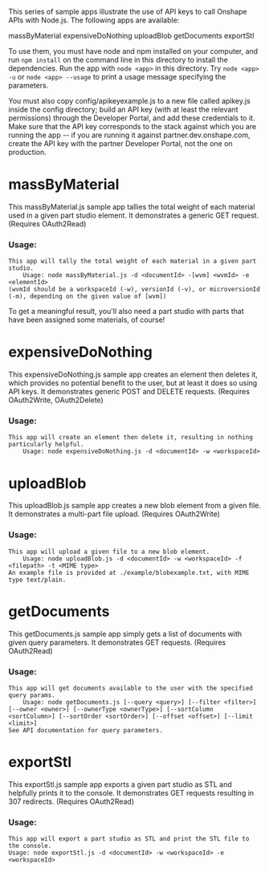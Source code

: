 This series of sample apps illustrate the use of API keys to call Onshape APIs with Node.js.  The following apps are available:

massByMaterial
expensiveDoNothing
uploadBlob
getDocuments
exportStl

To use them, you must have node and npm installed on your computer, and run `npm install` on the command line in this directory to install the dependencies.  Run the app with `node <app>` in this directory.  Try `node <app> -u` or `node <app> --usage` to print a usage message specifying the parameters.

You must also copy config/apikeyexample.js to a new file called apikey.js inside the config directory; build an API key (with at least the relevant permissions) through the Developer Portal, and add these credentials to it.  Make sure that the API key corresponds to the stack against which you are running the app -- if you are running it against partner.dev.onshape.com, create the API key with the partner Developer Portal, not the one on production.

# massByMaterial

This massByMaterial.js sample app tallies the total weight of each material used in a given part studio element.  It demonstrates a generic GET request.  (Requires OAuth2Read)

### Usage:

`This app will tally the total weight of each material in a given part studio.`  
`    Usage: node massByMaterial.js -d <documentId> -[wvm] <wvmId> -e <elementId>`  
`(wvmId should be a workspaceId (-w), versionId (-v), or microversionId (-m), depending on the given value of [wvm])`

To get a meaningful result, you'll also need a part studio with parts that have been assigned some materials, of course!

# expensiveDoNothing

This expensiveDoNothing.js sample app creates an element then deletes it, which provides no potential benefit to the user, but at least it does so using API keys.  It demonstrates generic POST and DELETE requests.  (Requires OAuth2Write, OAuth2Delete)

### Usage:

`This app will create an element then delete it, resulting in nothing particularly helpful.`  
`    Usage: node expensiveDoNothing.js -d <documentId> -w <workspaceId>`

# uploadBlob

This uploadBlob.js sample app creates a new blob element from a given file.  It demonstrates a multi-part file upload.  (Requires OAuth2Write)

### Usage:

`This app will upload a given file to a new blob element.`  
`    Usage: node uploadBlob.js -d <documentId> -w <workspaceId> -f <filepath> -t <MIME type>`  
`An example file is provided at ./example/blobexample.txt, with MIME type text/plain.`

# getDocuments

This getDocuments.js sample app simply gets a list of documents with given query parameters.  It demonstrates GET requests.  (Requires OAuth2Read)

### Usage:

`This app will get documents available to the user with the specified query params.`  
`    Usage: node getDocuments.js [--query <query>] [--filter <filter>] [--owner <owner>] [--ownerType <ownerType>] [--sortColumn <sortColumn>] [--sortOrder <sortOrder>] [--offset <offset>] [--limit <limit>]`  
`See API documentation for query parameters.`

# exportStl

This exportStl.js sample app exports a given part studio as STL and helpfully prints it to the console.  It demonstrates GET requests resulting in 307 redirects.  (Requires OAuth2Read)

### Usage:

`This app will export a part studio as STL and print the STL file to the console.`  
`Usage: node exportStl.js -d <documentId> -w <workspaceId> -e <workspaceId>`